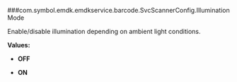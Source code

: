 ###com.symbol.emdk.emdkservice.barcode.SvcScannerConfig.IlluminationMode

Enable/disable illumination depending on ambient light conditions.

**Values:**

* **OFF**

* **ON**

